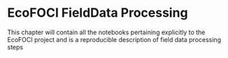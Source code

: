 # EcoFOCI FieldData Processing 

This chapter will contain all the notebooks pertaining explicitly to the EcoFOCI project and is a reproducible description of field data processing steps